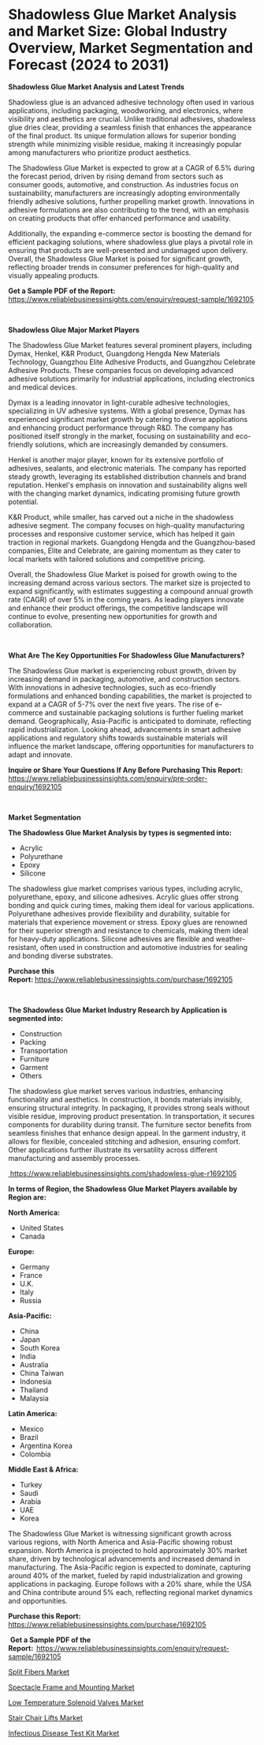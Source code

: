 <p><h1>Shadowless Glue Market Analysis and Market Size: Global Industry Overview, Market Segmentation and Forecast (2024 to 2031)</h1></p><p><strong>Shadowless Glue Market Analysis and Latest Trends</strong></p>
<p><p>Shadowless glue is an advanced adhesive technology often used in various applications, including packaging, woodworking, and electronics, where visibility and aesthetics are crucial. Unlike traditional adhesives, shadowless glue dries clear, providing a seamless finish that enhances the appearance of the final product. Its unique formulation allows for superior bonding strength while minimizing visible residue, making it increasingly popular among manufacturers who prioritize product aesthetics.</p><p>The Shadowless Glue Market is expected to grow at a CAGR of 6.5% during the forecast period, driven by rising demand from sectors such as consumer goods, automotive, and construction. As industries focus on sustainability, manufacturers are increasingly adopting environmentally friendly adhesive solutions, further propelling market growth. Innovations in adhesive formulations are also contributing to the trend, with an emphasis on creating products that offer enhanced performance and usability. </p><p>Additionally, the expanding e-commerce sector is boosting the demand for efficient packaging solutions, where shadowless glue plays a pivotal role in ensuring that products are well-presented and undamaged upon delivery. Overall, the Shadowless Glue Market is poised for significant growth, reflecting broader trends in consumer preferences for high-quality and visually appealing products.</p></p>
<p><strong>Get a Sample PDF of the Report:&nbsp;</strong> <a href="https://www.reliablebusinessinsights.com/enquiry/request-sample/1692105?utm_campaign=62&utm_medium=2&utm_source=Github&utm_content=ia&utm_term=18102024&utm_id=shadowless-glue">https://www.reliablebusinessinsights.com/enquiry/request-sample/1692105</a></p>
<p>&nbsp;</p>
<p><strong>Shadowless Glue Major Market Players</strong></p>
<p><p>The Shadowless Glue Market features several prominent players, including Dymax, Henkel, K&R Product, Guangdong Hengda New Materials Technology, Guangzhou Elite Adhesive Products, and Guangzhou Celebrate Adhesive Products. These companies focus on developing advanced adhesive solutions primarily for industrial applications, including electronics and medical devices.</p><p>Dymax is a leading innovator in light-curable adhesive technologies, specializing in UV adhesive systems. With a global presence, Dymax has experienced significant market growth by catering to diverse applications and enhancing product performance through R&D. The company has positioned itself strongly in the market, focusing on sustainability and eco-friendly solutions, which are increasingly demanded by consumers.</p><p>Henkel is another major player, known for its extensive portfolio of adhesives, sealants, and electronic materials. The company has reported steady growth, leveraging its established distribution channels and brand reputation. Henkel's emphasis on innovation and sustainability aligns well with the changing market dynamics, indicating promising future growth potential.</p><p>K&R Product, while smaller, has carved out a niche in the shadowless adhesive segment. The company focuses on high-quality manufacturing processes and responsive customer service, which has helped it gain traction in regional markets. Guangdong Hengda and the Guangzhou-based companies, Elite and Celebrate, are gaining momentum as they cater to local markets with tailored solutions and competitive pricing.</p><p>Overall, the Shadowless Glue Market is poised for growth owing to the increasing demand across various sectors. The market size is projected to expand significantly, with estimates suggesting a compound annual growth rate (CAGR) of over 5% in the coming years. As leading players innovate and enhance their product offerings, the competitive landscape will continue to evolve, presenting new opportunities for growth and collaboration.</p></p>
<p>&nbsp;</p>
<p><strong>What Are The Key Opportunities For Shadowless Glue Manufacturers?</strong></p>
<p><p>The Shadowless Glue market is experiencing robust growth, driven by increasing demand in packaging, automotive, and construction sectors. With innovations in adhesive technologies, such as eco-friendly formulations and enhanced bonding capabilities, the market is projected to expand at a CAGR of 5-7% over the next five years. The rise of e-commerce and sustainable packaging solutions is further fueling market demand. Geographically, Asia-Pacific is anticipated to dominate, reflecting rapid industrialization. Looking ahead, advancements in smart adhesive applications and regulatory shifts towards sustainable materials will influence the market landscape, offering opportunities for manufacturers to adapt and innovate.</p></p>
<p><strong>Inquire or Share Your Questions If Any Before Purchasing This Report:</strong> <a href="https://www.reliablebusinessinsights.com/enquiry/pre-order-enquiry/1692105?utm_campaign=62&utm_medium=2&utm_source=Github&utm_content=ia&utm_term=18102024&utm_id=shadowless-glue">https://www.reliablebusinessinsights.com/enquiry/pre-order-enquiry/1692105</a></p>
<p>&nbsp;</p>
<p><strong>Market Segmentation</strong></p>
<p><strong>The Shadowless Glue Market Analysis by types is segmented into:</strong></p>
<p><ul><li>Acrylic</li><li>Polyurethane</li><li>Epoxy</li><li>Silicone</li></ul></p>
<p><p>The shadowless glue market comprises various types, including acrylic, polyurethane, epoxy, and silicone adhesives. Acrylic glues offer strong bonding and quick curing times, making them ideal for various applications. Polyurethane adhesives provide flexibility and durability, suitable for materials that experience movement or stress. Epoxy glues are renowned for their superior strength and resistance to chemicals, making them ideal for heavy-duty applications. Silicone adhesives are flexible and weather-resistant, often used in construction and automotive industries for sealing and bonding diverse substrates.</p></p>
<p><strong>Purchase this Report:&nbsp;</strong><a href="https://www.reliablebusinessinsights.com/purchase/1692105?utm_campaign=62&utm_medium=2&utm_source=Github&utm_content=ia&utm_term=18102024&utm_id=shadowless-glue">https://www.reliablebusinessinsights.com/purchase/1692105</a></p>
<p>&nbsp;</p>
<p><strong>The Shadowless Glue Market Industry Research by Application is segmented into:</strong></p>
<p><ul><li>Construction</li><li>Packing</li><li>Transportation</li><li>Furniture</li><li>Garment</li><li>Others</li></ul></p>
<p><p>The shadowless glue market serves various industries, enhancing functionality and aesthetics. In construction, it bonds materials invisibly, ensuring structural integrity. In packaging, it provides strong seals without visible residue, improving product presentation. In transportation, it secures components for durability during transit. The furniture sector benefits from seamless finishes that enhance design appeal. In the garment industry, it allows for flexible, concealed stitching and adhesion, ensuring comfort. Other applications further illustrate its versatility across different manufacturing and assembly processes.</p></p>
<p><a href="https://www.reliablebusinessinsights.com/shadowless-glue-r1692105?utm_campaign=62&utm_medium=2&utm_source=Github&utm_content=ia&utm_term=18102024&utm_id=shadowless-glue">&nbsp;https://www.reliablebusinessinsights.com/shadowless-glue-r1692105</a></p>
<p><strong>In terms of Region, the Shadowless Glue Market Players available by Region are:</strong></p>
<p>
    <p> <strong> North America: </strong>
        <ul>
            <li>United States</li>
            <li>Canada</li>
        </ul>
        </p> 
    <p> <strong> Europe: </strong>
        <ul>
            <li>Germany</li>
            <li>France</li>
            <li>U.K.</li>
            <li>Italy</li>
            <li>Russia</li>
        </ul>
        </p> 
    <p> <strong> Asia-Pacific: </strong>
        <ul>
            <li>China</li>
            <li>Japan</li>
            <li>South Korea</li>
            <li>India</li>
            <li>Australia</li>
            <li>China Taiwan</li>
            <li>Indonesia</li>
            <li>Thailand</li>
            <li>Malaysia</li>
        </ul>
        </p> 
    <p> <strong> Latin America: </strong>
        <ul>
            <li>Mexico</li>
            <li>Brazil</li>
            <li>Argentina Korea</li>
            <li>Colombia</li>
        </ul>
        </p> 
    <p> <strong> Middle East & Africa: </strong>
        <ul>
            <li>Turkey</li>
            <li>Saudi</li>
            <li>Arabia</li>
            <li>UAE</li>
            <li>Korea</li>
        </ul>
    </p>
    </p>
<p><p>The Shadowless Glue Market is witnessing significant growth across various regions, with North America and Asia-Pacific showing robust expansion. North America is projected to hold approximately 30% market share, driven by technological advancements and increased demand in manufacturing. The Asia-Pacific region is expected to dominate, capturing around 40% of the market, fueled by rapid industrialization and growing applications in packaging. Europe follows with a 20% share, while the USA and China contribute around 5% each, reflecting regional market dynamics and opportunities.</p></p>
<p><strong>Purchase this Report: </strong><a href="https://www.reliablebusinessinsights.com/purchase/1692105?utm_campaign=62&utm_medium=2&utm_source=Github&utm_content=ia&utm_term=18102024&utm_id=shadowless-glue">https://www.reliablebusinessinsights.com/purchase/1692105</a></p>
<p>&nbsp;<strong>Get a Sample PDF of the Report:&nbsp;&nbsp;</strong><a href="https://www.reliablebusinessinsights.com/enquiry/request-sample/1692105?utm_campaign=62&utm_medium=2&utm_source=Github&utm_content=ia&utm_term=18102024&utm_id=shadowless-glue">https://www.reliablebusinessinsights.com/enquiry/request-sample/1692105</a></p>
<p><strong></strong></p>
<p><p><a href="https://www.linkedin.com/pulse/split-fibers-market-global-regional-analysis-2024-2031-cvidc?utm_campaign=62&utm_medium=2&utm_source=Github&utm_content=ia&utm_term=18102024&utm_id=shadowless-glue">Split Fibers Market</a></p><p><a href="https://www.linkedin.com/pulse/spectacle-frame-mounting-market-research-report-forecast-7kmwe?utm_campaign=62&utm_medium=2&utm_source=Github&utm_content=ia&utm_term=18102024&utm_id=shadowless-glue">Spectacle Frame and Mounting Market</a></p><p><a href="https://issuu.com/reportprime-2/docs/low-temperature-solenoid-valves-mar_1aa6572b120667?utm_campaign=62&utm_medium=2&utm_source=Github&utm_content=ia&utm_term=18102024&utm_id=shadowless-glue">Low Temperature Solenoid Valves Market</a></p><p><a href="https://issuu.com/reportprime-2/docs/stair-chair-lifts-market-size-2030._fe72c1faee9b5b?utm_campaign=62&utm_medium=2&utm_source=Github&utm_content=ia&utm_term=18102024&utm_id=shadowless-glue">Stair Chair Lifts Market</a></p><p><a href="https://github.com/stumpefzclearez/Market-Research-Report-List-1/blob/main/infectious-disease-test-kit-market.md?utm_campaign=62&utm_medium=2&utm_source=Github&utm_content=ia&utm_term=18102024&utm_id=shadowless-glue">Infectious Disease Test Kit Market</a></p></p>